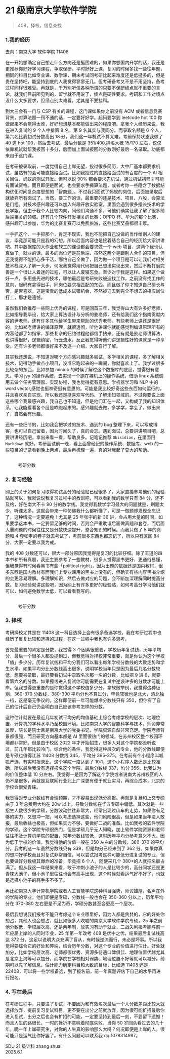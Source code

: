 # 21 级南京大学软件学院

> 408，择校，信息查找

### 1.我的经历

去向：南京大学 软件学院 11408

在一开始想确定自己想走什么方向还是挺困难的，如果你想国内升学的话，我还是更推荐你好好学习课程，争取保研。平时好好上课，复习的时候多找一些往年题，相同的科目比如专业课、数学课，期末考试同考研比起来难度还是低挺多的，但是贵在坚持吧，能坚持到底的人我觉得寥寥无几。但考研备考又不是不用坚持，备考过程同样很难受。再就是，千万别听信各种所谓的只要不保研绩点就不重要的言论，就我们目前所见到的，留学就不用说了，绩点是硬性要求。考研和工作对绩点没什么太多要求，但绩点别太难看，尤其是不要挂科。

到大三会有一门与 CSP 有关的课程，这门课如果你之前没有 ACM 或者信息竞赛背景，对算法题一窍不通的话，一定要好好学。起码要学到 leetcode hot 100 你做起来不会觉得太难，好好想想基本都能做出来的程度吧。拿我个人经历来说，我在进入复试的 9 个人中排第 8 名，第 9 名其实与我同分。而录取名额是 6 个人，第六名比我初试分数高出 18 分，我们这一年机试不算太难，考前保持状态我做了 40 道 hot 100，然后去考试，最后分数是 351/400,排名大概 15/170 左右，仅仅依靠机试就帮我扳回十多分，后面加上面试扳回的分数刚好最后一名录取。功底都来自于这门课。

在考研被录取前，一度觉得自己上岸无望，投过很多简历，大中厂基本都要求机试，虽然有的会可能直接给面试。比如我投过的直接给面试的有百度的一个 AI 相关岗位、蚂蚁的测试开发。但可以说 90% 都会要求先机试，通过机试初筛才可能有面试资格。而且即便是面试，也会要求手撕算法题，或者考你一些隐含了数据结构优化时间复杂度思想的「智商题」。不过我只面试了蚂蚁的岗位，后面被录取后就放弃所有面试了。当然，要工作的话，最重要的还是技术、项目、八股，会算法是门槛。对技术感兴趣还可以加入兴趣开放实验室，里面会遇到很多擅长技术的学长学姐，但由于我个人比较内向，同他们沟通不多，可他们确实让我了解了很多前后端相关的领域。还有几个软件开发相关的比赛：OPPO 杯、华为的那个比赛，感兴趣可以参加，华为的比赛复赛可以免费旅游，这些比赛奖品都很丰厚。

一手抓这个、一手抓那个，肯定不现实，我也不能把自己没做的当作给别人的建议，毕竟那可能只是我的幻想。所以后面内容也是接着结合自己的经历给大家讲讲吧。其中数据库的大作业和软工的课设都会要求做一个 web 项目，这两个我也认真做了。就业的话，最多的岗位还是前后端，虽然这两个是跟别人合作的项目，但还我觉得不能担心多干活，哪怕自己全做了，因为做一个项目是可以让我们对相关技术栈深入了解一大步。何况我觉得用代码把自己想法实现出来，然后不断打磨完善是一个很让人着迷的过程，可以让人废寝忘食。至少对于我是这样。如果这个做好一点，多用些先进的技术，哪怕最后是考研失败被迫找工作，之前没有找工作的意向，起码有拿得出手，同岗位要求相匹配的东西。而且做了你才知道自己擅长与否，是否喜欢，这是宝贵的低成本试错机会，不然被迫去到完全不想去的相应岗位打工，那才是遗憾。

虽然我们会推荐一些网上优秀的课程，可是回首三年，我觉得山大有许多好老师，比如指导我毕设，给大家上算法设计与分析的姜老师，还有给我们这个指南贡献内容的尹老师。还有许多其他给学生带来帮助的优秀老师。有些老师上课还是很好的，比如郑老师讲的编译原理，就很透彻，听他讲课你就能感觉到编译原理所有的内容他都了如指掌，那些复杂的归约过程他都信手拈来。还有就是姜老师讲算法，也讲得很好，逻辑缜密，行云流水，反正我觉得听他们讲逻辑性好的课就是一种享受。还有许多老师都很好来不及逐一介绍，大家自行了解。

其实我还想说，不知道对哪个方向感兴趣就多尝试，多学相关的课程，多了解相关技术，记得动手做点小项目，没准它跑起来的一瞬间，你就喜欢上了。我学过很多比较杂的东西，比如参加 miniob 的时候了解过这个数据库的底层，觉得很有意思。学习 jyy 的操作系统，去实现一个跑在裸机上的操作系统，借助 linux 系统调用去做个任务管理器、实现协程，我也觉得挺有意思。学机器学习和 NLP 中的 word vector,感觉也挺神奇挺有意思的。可能是我比较好奇这些东西如何运行的，并且喜欢亲自实现，所以我还是挺喜欢写代码、了解未知领域的。不过你要说上面这些哪个我最感兴趣，我自己也不知道，但是他们汇在一起，又构成了我的知识体系，让我能看看各个层是咋跑起来的。感兴趣就去做，多学学，学会了，做出来了，自然会有乐趣。

还有一些细节的，比如我会把学过的技术、遇到的 bug 整理下来，可以写成博客，也可以自己留着，因为时间久了，真的会忘。遇到面试，总要讲讲项目吧，总要讲讲经历吧，拿出来看一看，帮助良多。记笔记推荐 `Obisidian`，在里面用 `Markdown` 就好。考研面试前一晚，看上面曾经记的操作系统、数据库、web 的一些项目的记录看到晚上两点，最后再梳理一遍，真的对我起了莫大的帮助。
<figure><img src="../../assets/imagebiji.png" alt=""><figcaption><p>考研分数</p></figcaption></figure>

### 2. 复习经验

网上的关于如何复习取得初试高分的经验贴已经很多了，大家直接参考他们的经验贴就可以，我就说说我复习过程中的教训吧，可以看到我的数学只有 84 分，还不及格，好在南大不卡 90 分的数学线。我觉得我数学学习最大的问题就是，刷题太少，听课太多。这就会带来一种仿佛我什么都听懂了，可是一做题却发现全忘记了，这种情况一定要避免！尤其是 25 年张宇的新 36 讲，会占用大量的时间，如果要学这本书，一定要留足够的时间，否则会严重耽误后面做真题和套卷，而后面大量刷题的时候往往又是分数快速提升，整合知识的时候。而我只做了 5 年的真题和 4 套张宇的卷子就去考试了，考前很多东西也都忘记了，所以只有区区 84 分，大家一定要以我为戒。

我的 408 分数还可以，很大一部分原因我觉得是复习的比较仔细。除了王道的四本书和所有真题，我还主要参考了一些教材，很多人觉得黑书更好，更通俗易懂，但我觉得有时候看黑书有些「political right」，因为出题的依据还是国内教材，很多东西是国内教材有而我们上专业课用的黑书上没有的，但确实有些内容黑书介绍的会更容易理解。多理解知识，然后去做对应的习题，会不断加深理解同时提高分数。复习经验就讲这些吧，因为网上有许多更好的经验贴，如何考高分学习他们就可以，如何避免数学太低，可以看看我写的。

<figure><img src="../../assets/imagefenshu.png" alt=""><figcaption><p>考研分数</p></figcaption></figure>

### 3. 择校

考研择校尤其是在 11408 这一科目选择上会有很多备选学校，我在考研过程中也经历了反复比较和选择的过程，在这一过程中我也有许多思考。

首先最重要的肯定是分数，我觉得 3 个因素很重要，学校历年复试线，历年平均分，最后一个很多人都没提到过，但我觉得对择校非常重要，就是你认为这个学校「值」多少分。历年复试线和平均分我们可以看出每年学校分数线的大致走势和学生水平。如果平均分比分数线高出很多，说明学校当年只是因为最后几名分数较低，想要被录取，最好要看初试中录取名次那一名的分数，比如招 9 进 6，就要看第六名的分数。如果擦线进入复试你可能需要在复试中逆袭许多的分数才可能上岸。但我觉得更重要的是你觉得这个学校值多少分，拿软微举例，我觉得这种级别，360-370 分数线，380-390 平均分也不算过分，毕竟软微也是北大，清北独一档，这是毫无争议的。这样即便前一年可能爆冷分数线只有 350，但你有了自己的估计后自己仍会明白自己应该参考怎样的分数。

这种估计就要在最近几年初试平均分的均值基础上综合考虑学校的层次、地理位置、计算机的学科水平乃至校园环境。比如南京大学的智能科学与技术，师资非常雄厚，院长是院士且是南京大学的党委书记，学院资源自然非常充足。学院老师背景都很强，而且研究方向基本都是 AI 里面很热门的领域，在苏州校区整个校园环境都非常好。但是由于校区 2022 年才开始招生，很多人对这个学院都没听说过，前几年都比较冷门。综合他的条件，我觉得这种层次的专业，他的分数线即便是专硕也值得江苏 11408 分数线 345，平均分 365-375。在考前有个小程序叫呱呱严选，有实时报录比，这个学院一度达到了 10:1，这个小程序人数还是比较准确，所以最后我没有选择报名这个学院，最后分数线 337，均分 356，比我认为的价值整体低 10 分左右。我觉得一是因为了解这个学院或者说南大苏州校区的人仍不是很多，再就是互联网行业北上广深更有便于就业实习，再综合成本，北京的学校会很受青睐。

我觉得对专业分数线有合理预期，才不容易出现低分高报。再就是复旦和上交专硕由于 3 年总费用大约在 20w 以上，导致分数线在华五专硕中偏低。其次就是一些招生人数很少的学硕，分数波动往往非常大，经常出现过山车的走势，如果你有足够的实力，又想冲一把，可以考虑选择这些，他们风险很高，但是如果当年没人敢报，最后收益也极高，但如果实力不够，要做好二战的准备。比如我考的软件学院的学硕，这个学院专硕很热门，但是学硕几乎无人知晓，加上软件学院资源和老师往往不及计算机学院的配置，常年分数线较低，这时历年平均分参考意义不大，因为低于学校的价值，我觉得他的价值一般在 350 左右的分数线，360-370 的平均分。我考的这一年虽然分数线只有 339，但是均分已经来到了 362 分。如果你真的想冲好学校而且对复试非常自信，可以尝试报考这种可能低分进复试的专业，但也要做好分数极其爆炸的准备，毕竟招 6 个人，随便来几个 380+的人就把名额占满了。但从我这一年结果来看，敢于冲刺小池子的人是比较少的，高分同学还是更青睐大池子，但小池子里往往也会有高手出现，这个时候就看运气好不好了，也就是选择小池子的高手多不多了。

再比如南京大学计算机学院或者人工智能学院这种科目强势，师资雄厚，名声在外的学院的专业，他们即便是专硕，分数线一般也会在 350-360 分以上，历年平均分在 370-380 左右更是不足为奇，学硕分数甚至会更高一个层次。

最后我想说我们报考不能只考虑这个专业哪里好，因为人都是贪婪的，它的好处你想占，其他人也会想占，就比如很多人吹嘘的南京大学软件学院专硕，25 年之前他分数低，学校层次高，还是两年制，放实习有助于就业，二战失利报考能与前一年应届上岸的人同时毕业，25 年第一年改考 408 是优中之优，结果最后复试线高达 372 分，这足以说明大众充满了盲从，有时候逆流而行，未必是坏事。所以我觉得要综合它的好处和弊端，结合历年分数，对这个专业的价值进行估计。好处就加分，比如学校层次高、老师都很优秀、资源多待遇口碑俱佳、地理位置优越尤其是北京上海等可以加分，而学院在学校相对弱势、地理位置不好等就可以减分。前期可以先了解信息，估计能力确定科目和大致的目标，比如选 11408 还是 22408，可以将一些学校备选，到了报名前，前一年真题评估下自己的水平再进行报名。

### 4. 写在最后

在考研过程中，只要进了复试，不要因为和有效名次最后一个人分数差距比较大就选择放弃，提前复习复试科目，更不要在出分之前就放弃，因为很可能扩招最后你进入复试，出分之后也会有扩招的可能，一定要坚持到最后一刻，不要留下遗憾！而且人生的路很长，一时的挫折不意味着彻底失败，当你 50 岁回头看过去的几十年，晚一年上岸研究生，对你的人生真的影响那么大吗？何况即便是上岸的人，很可能只是运气比你好罢了。有什么问题可以联系我 qq:1078314987。

SDU 21 级计科 zhang shuai\
2025.6.1
